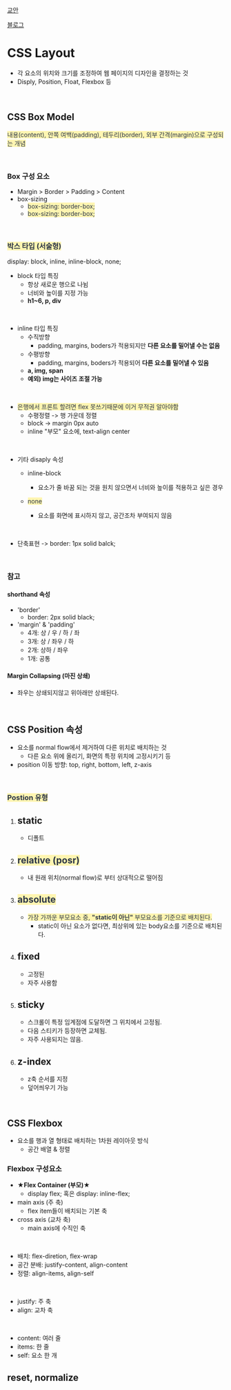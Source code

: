 [교안](https://edu.ssafy.com/data/upload_files/crossUpload/openLrn/ebook/unzip/A2024030712433406500/index.html?startpage=1)

[블로그](https://studiomeal.com/archives/197)


# CSS Layout
- 각 요소의 위치와 크기를 조정하여 웹 페이지의 디자인을 결정하는 것
- Disply, Position, Float, Flexbox 등

<br>

## CSS Box Model
<span style="color:#2D3748; background-color:#fff5b1;"> 내용(content), 안쪽 여백(padding), 테두리(border), 외부 간격(margin)으로 구성되는 개념 </span>
  
<br>

### Box 구성 요소
  - Margin > Border > Padding > Content
- box-sizing  
  - <span style="color:#2D3748; background-color:#fff5b1;"> box-sizing: border-box; </span>
  - <span style="color:#2D3748; background-color:#fff5b1;"> box-sizing: border-box; </span>

<br>

### <span style="color:#2D3748; background-color:#fff5b1;"> 박스 타입 (서술형) </span>
display: block, inline, inline-block, none;
- block 타입 특징
  - 항상 새로운 행으로 나뉨
  - 너비와 높이를 지정 가능 
  - **h1~6, p, div**

<br>

- inline 타입 특징
  - 수직방향
    - padding, margins, boders가 적용되지만 **다른 요소를 밀어낼 수는 없음**
  - 수평방향
    - padding, margins, boders가 적용되어 **다른 요소를 밀어낼 수 있음**
  - **a, img, span**
  - **예외) img는 사이즈 조절 가능**
  
<br>

- <span style="color:#2D3748; background-color:#fff5b1;"> 은행에서 프론트 할려면 flex 못쓰기때문에 이거 무적권 알아야함 </span>
  - 수평정렬 -> 행 가운데 정렬
  - block -> margin 0px auto
  - inline "부모" 요소에, text-align center
  
<br>

- 기타 disaply 속성
  - inline-block
    - 요소가 줄 바꿈 되는 것을 원치 않으면서 너비와 높이를 적용하고 싶은 경우
  - <span style="color:#2D3748; background-color:#fff5b1;"> none </sapn>
     
    - 요소를 화면에 표시하지 않고, 공간조차 부여되지 않음

<br>

- 단축표현 -> border: 1px solid balck;

<br>

### 참고
#### shorthand 속성 
- 'border'
  - border: 2px solid black;
- 'margin' & 'padding'
  - 4개: 상 / 우 / 하 / 좌
  - 3개: 상 / 좌우 / 하
  - 2개: 상하 / 좌우
  - 1개: 공통

#### Margin Collapsing (마진 상쇄)
- 좌우는 상쇄되지않고 위아래만 상쇄된다.



<br>

## CSS Position 속성
- 요소를 normal flow에서 제거하여 다른 위치로 배치하는 것
  - 다른 요소 위에 올리기, 화면의 특정 위치에 고정시키기 등
- position 이동 방향: top, right, bottom, left, z-axis

<br>

### <span style="color:#2D3748; background-color:#fff5b1;"> Postion 유형 </span>
1. static
   -   
   - 디폴트
  
2. <span style="color:#2D3748; background-color:#fff5b1;"> relative (posr) </span>
   - 
   - 내 원래 위치(normal flow)로 부터 상대적으로 떨어짐
  
3. <span style="color:#2D3748; background-color:#fff5b1;"> absolute </span>
   - 
   - <span style="color:#2D3748; background-color:#fff5b1;"> 가장 가까운 부모요소 중, **"static이 아닌"** 부모요소를 기준으로 배치된다. </span>
     - static이 아닌 요소가 없다면, 최상위에 있는 body요소를 기준으로 배치된다.
  
4. fixed
   - 
   - 고정된
   - 자주 사용함
  
5. sticky
   - 
   - 스크롤이 특정 임계점에 도달하면 그 위치에서 고정됨.
   - 다음 스티키가 등장하면 교체됨.
   - 자주 사용되지는 않음.
  
6. z-index
   - 
   - z축 순서를 지정
   - 덮어씌우기 가능



<br>

## CSS Flexbox
- 요소를 행과 열 형태로 배치하는 1차원 레이아웃 방식
  - 공간 배열 & 정렬

### Flexbox 구성요소
- **★Flex Container (부모)★**
  - display flex; 혹은 display: inline-flex;
- main axis (주 축)
  - flex item들이 배치되는 기본 축
- cross axis (교차 축)
  - main axis에 수직인 축

<br>

- 배치: flex-diretion, flex-wrap
- 공간 분배: justify-content, align-content
- 정렬: align-items, align-self

<br>

- justify: 주 축
- align: 교차 축

<br>

- content: 여러 줄
- items: 한 줄
- self: 요소 한 개


## reset, normalize
